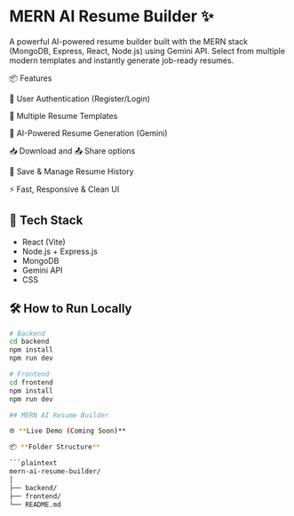# MERN AI Resume Builder ✨

A powerful AI-powered resume builder built with the MERN stack (MongoDB, Express, React, Node.js) using Gemini API. Select from multiple modern templates and instantly generate job-ready resumes.

📦 Features

🔐 User Authentication (Register/Login)

🎨 Multiple Resume Templates

🤖 AI-Powered Resume Generation (Gemini)

📥 Download and 📤 Share options

💾 Save & Manage Resume History

⚡ Fast, Responsive & Clean UI

## 🚀 Tech Stack

- React (Vite)
- Node.js + Express.js
- MongoDB
- Gemini API
- CSS

## 🛠️ How to Run Locally

```bash
# Backend
cd backend
npm install
npm run dev

# Frontend
cd frontend
npm install
npm run dev

## MERN AI Resume Builder

🌐 **Live Demo (Coming Soon)**

📦 **Folder Structure**

```plaintext
mern-ai-resume-builder/
│
├── backend/
├── frontend/
└── README.md
